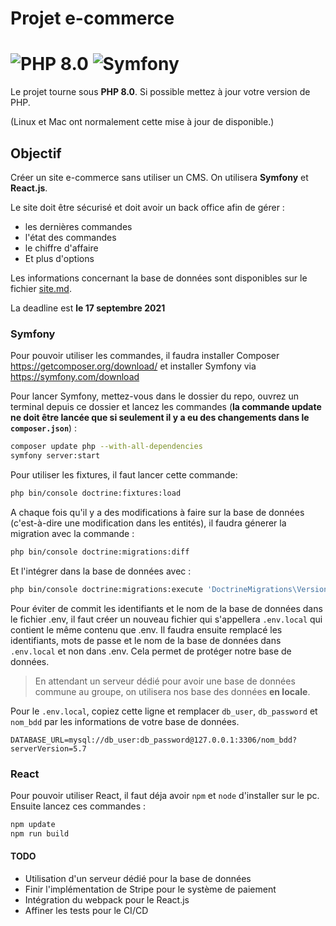 # Projet e-commerce

![PHP 8.0](https://img.shields.io/badge/PHP-8.0-blue)
![Symfony](https://img.shields.io/badge/Symfony-5.0-brightgreen)
=======

Le projet tourne sous **PHP 8.0**. Si possible mettez à jour votre version de PHP. 

(Linux et Mac ont normalement cette mise à jour de disponible.)

## Objectif

Créer un site e-commerce sans utiliser un CMS. On utilisera **Symfony** et **React.js**.

Le site doit être sécurisé et doit avoir un back office afin de gérer :

- les dernières commandes
- l'état des commandes
- le chiffre d'affaire
- Et plus d'options

Les informations concernant la base de données sont disponibles sur le fichier [site.md](https://github.com/AlexandreTO/Projet/blob/master/site.md).

La deadline est **le 17 septembre 2021**

### Symfony

Pour pouvoir utiliser les commandes, il faudra installer Composer <https://getcomposer.org/download/> et installer Symfony via <https://symfony.com/download>

Pour lancer Symfony, mettez-vous dans le dossier du repo, ouvrez un terminal depuis ce dossier et lancez les commandes (**la commande update ne doit être lancée que si seulement il y a eu des changements dans le `composer.json`**) :

```bash
composer update php --with-all-dependencies
symfony server:start
```

Pour utiliser les fixtures, il faut lancer cette commande:

```bash
php bin/console doctrine:fixtures:load
```

A chaque fois qu'il y a des modifications à faire sur la base de données (c'est-à-dire une modification dans les entités), il faudra génerer la migration avec la commande : 

```bash
php bin/console doctrine:migrations:diff
```
Et l'intégrer dans la base de données avec :

```bash
php bin/console doctrine:migrations:execute 'DoctrineMigrations\VersionDeLaMigration'
```

Pour éviter de commit les identifiants et le nom de la base de données dans le fichier .env, il faut créer un nouveau fichier qui s'appellera `.env.local` qui contient le même contenu que .env. Il faudra ensuite remplacé les identifiants, mots de passe et le nom de la base de données dans `.env.local` et non dans .env. Cela permet de protéger notre base de données.

> En attendant un serveur dédié pour avoir une base de données commune au groupe, on utilisera nos base des données **en locale**.

Pour le `.env.local`, copiez cette ligne et remplacer `db_user`, `db_password` et `nom_bdd` par les informations de votre base de données.

`
DATABASE_URL=mysql://db_user:db_password@127.0.0.1:3306/nom_bdd?serverVersion=5.7
`
### React

Pour pouvoir utiliser React, il faut déja avoir `npm` et `node` d'installer sur le pc. Ensuite lancez ces commandes : 

```bash
npm update
npm run build
```

#### TODO

- Utilisation d'un serveur dédié pour la base de données
- Finir l'implémentation de Stripe pour le système de paiement
- Intégration du webpack pour le React.js
- Affiner les tests pour le CI/CD
